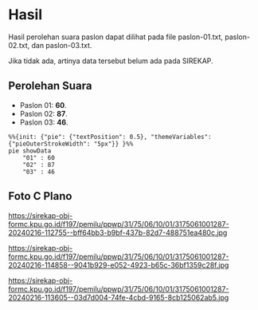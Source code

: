 # Hasil

Hasil perolehan suara paslon dapat dilihat pada file paslon-01.txt, paslon-02.txt, dan paslon-03.txt.

Jika tidak ada, artinya data tersebut belum ada pada SIREKAP.

## Perolehan Suara

 * Paslon 01: **60**.
 * Paslon 02: **87**.
 * Paslon 03: **46**.

```mermaid
%%{init: {"pie": {"textPosition": 0.5}, "themeVariables": {"pieOuterStrokeWidth": "5px"}} }%%
pie showData
    "01" : 60
    "02" : 87
    "03" : 46
```
## Foto C Plano

https://sirekap-obj-formc.kpu.go.id/f197/pemilu/ppwp/31/75/06/10/01/3175061001287-20240216-112755--bff64bb3-b9bf-437b-82d7-488751ea480c.jpg

https://sirekap-obj-formc.kpu.go.id/f197/pemilu/ppwp/31/75/06/10/01/3175061001287-20240216-114858--9041b929-e052-4923-b65c-36bf1359c28f.jpg

https://sirekap-obj-formc.kpu.go.id/f197/pemilu/ppwp/31/75/06/10/01/3175061001287-20240216-113605--03d7d004-74fe-4cbd-9165-8cb125062ab5.jpg
